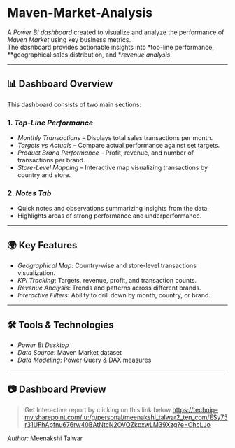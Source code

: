 # Maven-Market-Analysis

A *Power BI dashboard* created to visualize and analyze the performance of *Maven Market* using key business metrics.  
The dashboard provides actionable insights into *top-line performance, **geographical sales distribution, and **revenue analysis*.

---

## 📊 Dashboard Overview

This dashboard consists of two main sections:

### 1. *Top-Line Performance*
- *Monthly Transactions* – Displays total sales transactions per month.
- *Targets vs Actuals* – Compare actual performance against set targets.
- *Product Brand Performance* – Profit, revenue, and number of transactions per brand.
- *Store-Level Mapping* – Interactive map visualizing transactions by country and store.

### 2. *Notes Tab*
- Quick notes and observations summarizing insights from the data.
- Highlights areas of strong performance and underperformance.

---

## 🌍 Key Features
- *Geographical Map*: Country-wise and store-level transactions visualization.
- *KPI Tracking*: Targets, revenue, profit, and transaction counts.
- *Revenue Analysis*: Trends and patterns across different brands.
- *Interactive Filters*: Ability to drill down by month, country, or brand.

---

## 🛠️ Tools & Technologies
- *Power BI Desktop*
- *Data Source*: Maven Market dataset
- *Data Modeling*: Power Query & DAX measures

---

## 📷 Dashboard Preview
>Get Interactive report by clicking on this link below
https://technip-my.sharepoint.com/:u:/g/personal/meenakshi_talwar2_ten_com/ESy75r31UFhApfnu676rw40BAtNtcN2OVQZkpxwLM39Xzg?e=OhcLJo


*Author:* Meenakshi Talwar 

